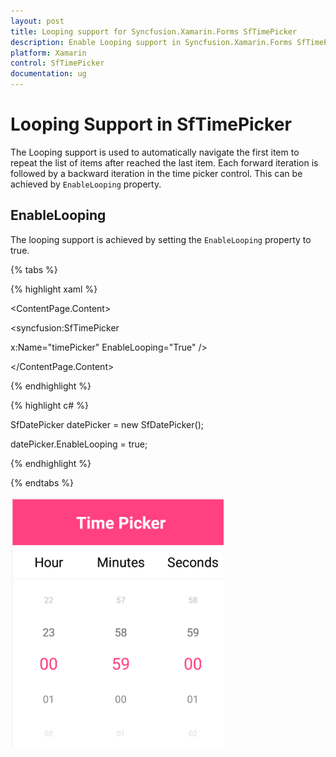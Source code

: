 ```yaml
---
layout: post
title: Looping support for Syncfusion.Xamarin.Forms SfTimePicker
description: Enable Looping support in Syncfusion.Xamarin.Forms SfTimePicker control
platform: Xamarin
control: SfTimePicker
documentation: ug
---
```


# Looping Support in SfTimePicker

The Looping support is used to automatically navigate the first item to repeat the list of items after reached the last item. Each forward iteration is followed by a backward iteration in the time picker control. This can be achieved by `EnableLooping` property.

## EnableLooping

The looping support is achieved by setting the `EnableLooping` property to true.

{% tabs %}

{% highlight xaml %}

<ContentPage.Content>

<syncfusion:SfTimePicker

x:Name="timePicker" EnableLooping="True" />

</ContentPage.Content>

</ContentPage>

{% endhighlight %}

{% highlight c# %}

SfDatePicker datePicker = new SfDatePicker();

datePicker.EnableLooping = true;

{% endhighlight %}

{% endtabs %}

![Looping Image](images/Looping.png)
